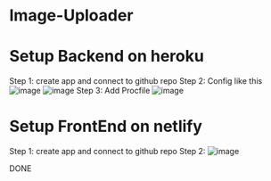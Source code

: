 # Image-Uploader

# Setup Backend on heroku
Step 1: create app and connect to github repo
Step 2: Config like this
![image](https://user-images.githubusercontent.com/67695658/171414022-b1f005f8-09f2-42b4-ad18-0caf377c26fd.png)
![image](https://user-images.githubusercontent.com/67695658/171414175-a18e30aa-5d20-45c5-87df-53198572519c.png)
Step 3: Add Procfile 
![image](https://user-images.githubusercontent.com/67695658/171417038-b074dce2-67eb-41ec-974f-4b0dc2492c56.png)

# Setup FrontEnd on netlify

Step 1: create app and connect to github repo
Step 2: ![image](https://user-images.githubusercontent.com/67695658/171417747-8bd434be-4cbe-412f-aa4d-1c6909b3fabd.png)

DONE
